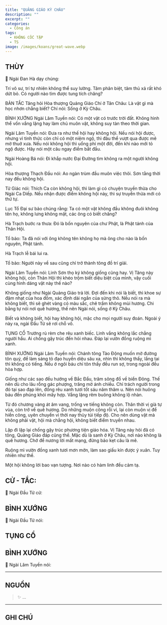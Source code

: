 ```yaml
---
title: "QUẢNG GIÁO KỲ CHÂU"
description: ""
excerpt: ""
categories:
  - Công án
tags:
  - KHÔNG CỐC TẬP
  - TS 
image: /images/koans/great-wave.webp
---
```


## THÙY

📢 Ngài Đan Hà dạy chúng:

Trí vô sư, trí tự nhiên không thể suy lường. Tâm phân biệt, tâm thủ xả rất khó dứt bỏ. Có người nào tìm được tung tích chăng?

BẢN TẮC
Tăng hỏi Hòa thượng Quảng Giáo Chí ở Tân Châu: Là vật gì mà học nhơn chẳng biết?
Chí nói: Sống ở Kỳ Châu.

BÌNH XƯỚNG
Ngài Lâm Tuyền nói: Có một vật có trước trời đất. Không hình thể vốn vắng lặng hay làm chủ muôn vật, không suy tàn theo thời gian.

Ngài Lâm Tuyền nói: Đưa ra như thế hội hay không hội. Nếu nói hội được, nhưng vì tinh thức còn chỉ có một niệm ngộ, thì đâu thể vượt qua được mê mờ thuở xưa. Nếu nói không hội thì uổng phí một đời, đến khi nào mới tỏ ngộ được. Hãy nói một câu ngay điểm bắt đầu.

Ngài Hoàng Bá nói: Đi khắp nước Đại Đường tìm không ra một người không hội.

Hòa thượng Thạch Đầu nói: Ao ngàn trùm đầu muôn việc thôi. Sơn tằng thời nay đều không hội.

Tử Giác nói: Thích Ca còn không hội, thì làm gì có chuyện truyền thừa cho Ngài Ca Diếp. Nếu nhận được điểm không hội này, thì sự truyền thừa mới có thứ tự.

Lục Tổ Đại sư bảo chúng rằng: Ta có một vật không đầu không đuôi không tên họ, không lưng không mặt, các ông có biết chăng?

Hà Trạch bước ra thưa: Đó là bốn nguyên của chư Phật, là Phật tánh của Thân Hội.

Tổ bảo: Ta đã nói với ông không tên không họ mà ông cho nào là bốn nguyên, Phật tánh.

Hà Trạch lễ bái lui ra.

Tổ bảo: Người này về sau cũng chỉ trở thành tông đồ trí giải.

Ngài Lâm Tuyền nói: Linh Sơn thọ ký không giống cũng hay. Vị Tăng này không hội, còn Thân Hội thì khéo trộm biết diệu biệt của mình, vậy cuối cùng hình dáng vật này thế nào?

Không giống như Ngài Quảng Giáo trả lời. Đợi đến khi nói là biết, thì khoe sự đậm nhạt của hoa đốm, xác định dài ngắn của sừng thỏ. Nếu nói ra mà không biết, thì sẽ ghét vàng có màu sắc, chê trầm không mùi hương. Chi bằng tự nói nơi quê hương, thế nên Ngài nói, sống ở Kỳ Châu.

Biết và không biết, hội hay không hội, mặc cho mọi người suy đoán. Ngoài ý này ra, ngài Đầu Tử sẽ rơi chỗ vô.

TỤNG CỔ
Trướng rủ rèm che rêu xanh biếc.
Linh vắng không lắc chẳng người hầu.
Ai chống gậy trúc đến hỏi nhau.
Đáp lại vườn đồng ruộng mì xanh.

BÌNH XƯỚNG
Ngài Lâm Tuyền nói: Chánh tông Tào Động muốn mở đường tôn quý, để làm sáng tỏ đạo huyền diệu sâu xa, nhìn thì không thấy, lắng tai thì không có tiếng. Nếu ở ngôi báu chí tôn thấy đều run sợ, trong ngoài đều hòa hợp.

Giống như các sao đều hướng về Bắc Đẩu, trăm sông đổ về biển Đông. Thế nên dù cho lâu rỗng gác phượng, trăng mờ ánh chiếu. Chỉ trách người trong đó tại sao đạp lên, đồng rêu xanh tươi tốt sáu năm thăm u. Nên nói huông báu đến phúng khói mây hợp. Vắng lặng rêm buông không lộ nhàn.

Từ đó chương vàng át âm vang, trống ve tiếng không còn. Thân thời vị già tự vùa, còn trở về quê hương. Do những muộn công rỗi vỉ, lại còn muộn vị để hiển công, uyên chuyển vì thời nay thủy túi tiếp độ. Cho nên dùng vật mà không phải vật, hội mà chẳng hội, không biết điểm truyền nhau.

Lặp đi lặp lại chống gậy trúc phương tiện giáo hóa. Vị Tăng này hỏi đã có tông, Quảng Giáo đáp cũng thế. Mặc dù là sanh ở Kỳ Châu, nơi nào không là quê hương. Chớ để nương lời mất mạng, đừng bảo kẹt câu là mê.

Ruộng mì vườn đồng xanh tươi mơn mởn, làm sao giấu kín được ý xuân. Tuy nhiên như thế.

Một hội không lời bao vạn tượng.
Nơi nào có hàm linh đều cảm tạ.

## CỬ - TẮC:

📢 Ngài Đầu Tử cử:

> 

## BÌNH XƯỚNG

📢 Ngài Đầu Tử nói:


## TỤNG CỔ

> 

## BÌNH XƯỚNG

📢 Ngài Lâm Tuyền nói:



<hr class="blog-rule" />

## NGUỒN

> ✨ ...

<hr class="blog-rule" />

## GHI CHÚ

[^1]: ⭐️ <a href="/masters/Baizhang-Huaihai" target="_blank">🔗 TS </a>


